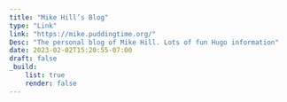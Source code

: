```yaml
---
title: "Mike Hill’s Blog"
type: "Link"
link: "https://mike.puddingtime.org/"
Desc: "The personal blog of Mike Hill. Lots of fun Hugo information"
date: 2023-02-02T15:20:55-07:00
draft: false
_build:
    list: true
    render: false
---
```



